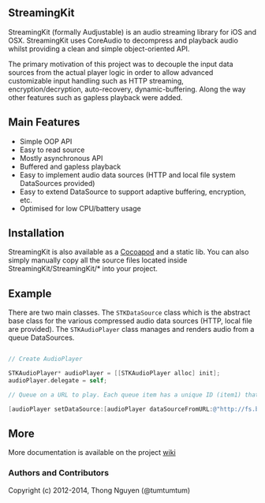 ## StreamingKit

StreamingKit (formally Audjustable) is an audio streaming library for iOS and OSX.  StreamingKit uses CoreAudio to decompress and playback audio whilst providing a clean and simple object-oriented API.

The primary motivation of this project was to decouple the input data sources from the actual player logic in order to allow advanced customizable input handling such as HTTP streaming, encryption/decryption, auto-recovery, dynamic-buffering. Along the way other features such as gapless playback were added.

## Main Features

* Simple OOP API
* Easy to read source
* Mostly asynchronous API
* Buffered and gapless playback
* Easy to implement audio data sources (HTTP and local file system DataSources provided)
* Easy to extend DataSource to support adaptive buffering, encryption, etc.
* Optimised for low CPU/battery usage

## Installation

StreamingKit is also available as a [Cocoapod](http://cocoapods.org/?q=StreamingKit) and a static lib. You can also simply manually copy all the source files located inside StreamingKit/StreamingKit/* into your project.

## Example

There are two main classes.  The `STKDataSource` class which is the abstract base class for the various compressed audio data sources (HTTP, local file are provided). The `STKAudioPlayer` class manages and renders audio from a queue DataSources.

```objective-c

// Create AudioPlayer

STKAudioPlayer* audioPlayer = [[STKAudioPlayer alloc] init];
audioPlayer.delegate = self;

// Queue on a URL to play. Each queue item has a unique ID (item1) that to identify the related file in delegate callbacks

[audioPlayer setDataSource:[audioPlayer dataSourceFromURL:@"http://fs.bloom.fm/oss/audiosamples/sample.mp3"] withQueueItemId:@"item1"];


```

## More

More documentation is available on the project [wiki](https://github.com/tumtumtum/StreamingKit/wiki)

### Authors and Contributors
Copyright (c) 2012-2014, Thong Nguyen (@tumtumtum)
